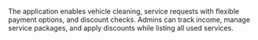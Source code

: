 The application enables vehicle cleaning, service requests with flexible payment options, and discount checks. Admins can
track income, manage service packages, and apply discounts while listing all used services.
